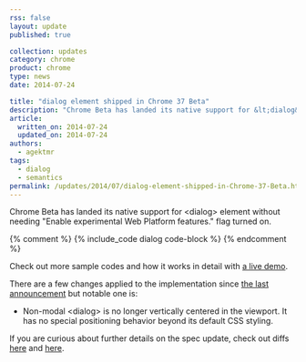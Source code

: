```yaml
---
rss: false
layout: update
published: true

collection: updates
category: chrome
product: chrome
type: news
date: 2014-07-24

title: "dialog element shipped in Chrome 37 Beta"
description: "Chrome Beta has landed its native support for &lt;dialog&gt; element"
article:
  written_on: 2014-07-24
  updated_on: 2014-07-24
authors:
  - agektmr
tags:
  - dialog
  - semantics
permalink: /updates/2014/07/dialog-element-shipped-in-Chrome-37-Beta.html
---
```

Chrome Beta has landed its native support for &lt;dialog&gt; element without needing "Enable experimental Web Platform features." flag turned on.

{% comment %}
{% include_code dialog code-block %}
{% endcomment %}

Check out more sample codes and how it works in detail with [a live demo](http://demo.agektmr.com/dialog/).

There are a few changes applied to the implementation since [the last announcement](http://updates.html5rocks.com/2013/09/dialog-element-Modals-made-easy) but notable one is:

* Non-modal &lt;dialog&gt; is no longer vertically centered in the viewport. It has no special positioning behavior beyond its default CSS styling.

If you are curious about further details on the spec update, check out diffs [here](http://html5.org/r/8448) and [here](http://html5.org/r/8457).
